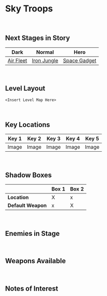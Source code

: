 # Sky Troops

<br />

## Next Stages in Story
|Dark|Normal|Hero|
|--|--|--|
|[Air Fleet](../AirFleet)|[Iron Jungle](../IronJungle)|[Space Gadget](../SpaceGadget)|

<br />

## Level Layout
```
<Insert Level Map Here>
```

<br />

## Key Locations
|Key 1|Key 2|Key 3|Key 4|Key 5|
|--|--|--|--|--|
|Image|Image|Image|Image|Image|

<br />

## Shadow Boxes
| | Box 1|Box 2|
|-|-|-|
|__Location__|X|x
|__Default Weapon__|x|X

<br />

## Enemies in Stage

<br />

## Weapons Available

<br />

## Notes of Interest

<br />